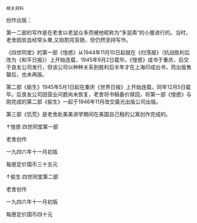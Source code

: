     相关资料 

   创作出版：

   第一二部的写作是在老舍以老鼠众多而被他昵称为“多鼠斋”的小屋进行的。当时，老舍因贫血经常头晕,又刚割完盲肠，但仍然坚持写作。

   《四世同堂》的第一部《惶惑》从1944年11月10日起就在《扫荡报》（抗战胜利后改为《和平日报》）上开始连载，1945年9月2日载毕。《惶惑》成书于重庆，后交于良友公司发行，但该公司以种种关系到胜利后半年才在上海印成出书，而出版售罄后，也未再版。

   第二部《偷生》1945年5月1日起在重庆《世界日报》上开始连载，同年12月5日载毕。后良友公司因营业问题尚未恢复，老舍将书稿备价赎回，将第一部《惶惑》与刚完成的第二部《偷生》一起于1946年11月改交晨光出版公司出版。

   第三部《饥荒》是老舍赴美美讲学期间在美国自己租的公寓创作完成的。

 ↑惶惑 四世同堂第一部 

 老舍创作 

 一九四六年十一月初版 

 每册定价国币三十五元 

 ↑偷生 四世同堂第二部 

 老舍创作 

 一九四六年十一月初版 

 每册定价国币四十元 

